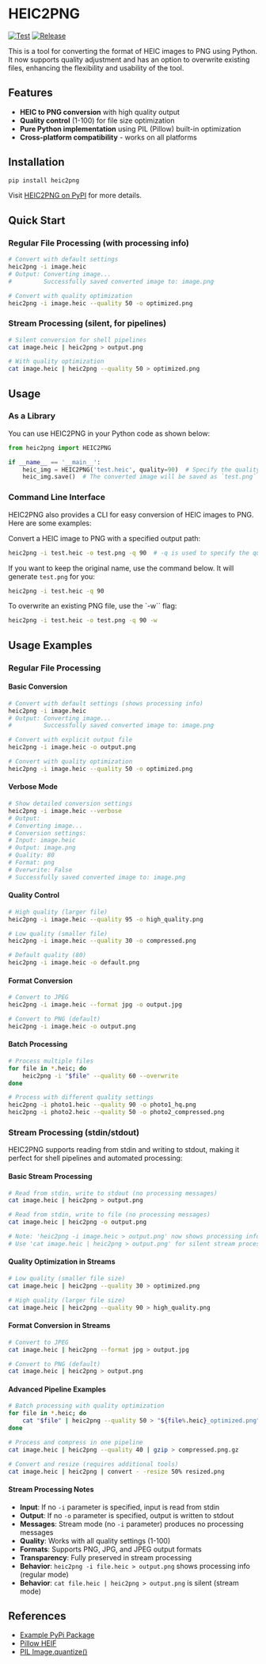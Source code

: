 ﻿# HEIC2PNG

[![Test](https://github.com/NatLee/HEIC2PNG/actions/workflows/test.yml/badge.svg)](https://github.com/NatLee/HEIC2PNG/actions/workflows/test.yml)
[![Release](https://github.com/NatLee/HEIC2PNG/actions/workflows/release.yml/badge.svg)](https://github.com/NatLee/HEIC2PNG/actions/workflows/release.yml)

This is a tool for converting the format of HEIC images to PNG using Python. It now supports quality adjustment and has an option to overwrite existing files, enhancing the flexibility and usability of the tool.

## Features

- **HEIC to PNG conversion** with high quality output
- **Quality control** (1-100) for file size optimization
- **Pure Python implementation** using PIL (Pillow) built-in optimization
- **Cross-platform compatibility** - works on all platforms

## Installation

```bash
pip install heic2png
```

Visit [HEIC2PNG on PyPI](https://pypi.org/project/HEIC2PNG/) for more details.

## Quick Start

### Regular File Processing (with processing info)
```bash
# Convert with default settings
heic2png -i image.heic
# Output: Converting image...
#         Successfully saved converted image to: image.png

# Convert with quality optimization
heic2png -i image.heic --quality 50 -o optimized.png
```

### Stream Processing (silent, for pipelines)
```bash
# Silent conversion for shell pipelines
cat image.heic | heic2png > output.png

# With quality optimization
cat image.heic | heic2png --quality 50 > optimized.png
```

## Usage

### As a Library

You can use HEIC2PNG in your Python code as shown below:

```python
from heic2png import HEIC2PNG

if __name__ == '__main__':
    heic_img = HEIC2PNG('test.heic', quality=90)  # Specify the quality of the converted image
    heic_img.save()  # The converted image will be saved as `test.png`
```

### Command Line Interface

HEIC2PNG also provides a CLI for easy conversion of HEIC images to PNG. Here are some examples:

Convert a HEIC image to PNG with a specified output path:

```bash
heic2png -i test.heic -o test.png -q 90  # -q is used to specify the quality
```

If you want to keep the original name, use the command below. It will generate `test.png` for you:

```bash
heic2png -i test.heic -q 90
```

To overwrite an existing PNG file, use the `-w`` flag:

```bash
heic2png -i test.heic -o test.png -q 90 -w
```

## Usage Examples

### Regular File Processing

#### Basic Conversion
```bash
# Convert with default settings (shows processing info)
heic2png -i image.heic
# Output: Converting image...
#         Successfully saved converted image to: image.png

# Convert with explicit output file
heic2png -i image.heic -o output.png

# Convert with quality optimization
heic2png -i image.heic --quality 50 -o optimized.png
```

#### Verbose Mode
```bash
# Show detailed conversion settings
heic2png -i image.heic --verbose
# Output:
# Converting image...
# Conversion settings:
# Input: image.heic
# Output: image.png
# Quality: 80
# Format: png
# Overwrite: False
# Successfully saved converted image to: image.png
```

#### Quality Control
```bash
# High quality (larger file)
heic2png -i image.heic --quality 95 -o high_quality.png

# Low quality (smaller file)
heic2png -i image.heic --quality 30 -o compressed.png

# Default quality (80)
heic2png -i image.heic -o default.png
```

#### Format Conversion
```bash
# Convert to JPEG
heic2png -i image.heic --format jpg -o output.jpg

# Convert to PNG (default)
heic2png -i image.heic -o output.png
```

#### Batch Processing
```bash
# Process multiple files
for file in *.heic; do
    heic2png -i "$file" --quality 60 --overwrite
done

# Process with different quality settings
heic2png -i photo1.heic --quality 90 -o photo1_hq.png
heic2png -i photo2.heic --quality 50 -o photo2_compressed.png
```

### Stream Processing (stdin/stdout)

HEIC2PNG supports reading from stdin and writing to stdout, making it perfect for shell pipelines and automated processing:

#### Basic Stream Processing
```bash
# Read from stdin, write to stdout (no processing messages)
cat image.heic | heic2png > output.png

# Read from stdin, write to file (no processing messages)
cat image.heic | heic2png -o output.png

# Note: 'heic2png -i image.heic > output.png' now shows processing info
# Use 'cat image.heic | heic2png > output.png' for silent stream processing
```

#### Quality Optimization in Streams
```bash
# Low quality (smaller file size)
cat image.heic | heic2png --quality 30 > optimized.png

# High quality (larger file size)
cat image.heic | heic2png --quality 90 > high_quality.png
```

#### Format Conversion in Streams
```bash
# Convert to JPEG
cat image.heic | heic2png --format jpg > output.jpg

# Convert to PNG (default)
cat image.heic | heic2png > output.png
```

#### Advanced Pipeline Examples
```bash
# Batch processing with quality optimization
for file in *.heic; do
    cat "$file" | heic2png --quality 50 > "${file%.heic}_optimized.png"
done

# Process and compress in one pipeline
cat image.heic | heic2png --quality 40 | gzip > compressed.png.gz

# Convert and resize (requires additional tools)
cat image.heic | heic2png | convert - -resize 50% resized.png
```

#### Stream Processing Notes
- **Input**: If no `-i` parameter is specified, input is read from stdin
- **Output**: If no `-o` parameter is specified, output is written to stdout
- **Messages**: Stream mode (no `-i` parameter) produces no processing messages
- **Quality**: Works with all quality settings (1-100)
- **Formats**: Supports PNG, JPG, and JPEG output formats
- **Transparency**: Fully preserved in stream processing
- **Behavior**: `heic2png -i file.heic > output.png` shows processing info (regular mode)
- **Behavior**: `cat file.heic | heic2png > output.png` is silent (stream mode)

## References

- [Example PyPi Package](https://github.com/tomchen/example_pypi_package)
- [Pillow HEIF](https://github.com/bigcat88/pillow_heif)
- [PIL Image.quantize()](https://pillow.readthedocs.io/en/stable/reference/Image.html#PIL.Image.Image.quantize)
